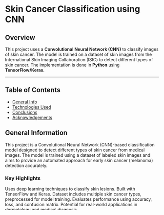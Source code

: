 # Skin Cancer Classification using CNN

## Overview
This project uses a **Convolutional Neural Network (CNN)** to classify images of skin cancer. The model is trained on a dataset of skin images from the International Skin Imaging Collaboration (ISIC) to detect different types of skin cancer. The implementation is done in **Python** using **TensorFlow/Keras**.

---

## Table of Contents
* [General Info](#general-information)
* [Technologies Used](#technologies-used)
* [Conclusions](#conclusions)
* [Acknowledgements](#acknowledgements)

## General Information

This project is a Convolutional Neural Network (CNN)-based classification model designed to detect different types of skin cancer from medical images. The model is trained using a dataset of labeled skin images and aims to provide an automated approach for early skin cancer (melanoma)  detection accurately.

### Key Highlights
Uses deep learning techniques to classify skin lesions.
Built with TensorFlow and Keras.
Dataset includes multiple skin cancer types, preprocessed for model training.
Evaluates performance using accuracy, loss, and confusion matrix.
Potential for real-world applications in dermatology and medical diagnosis.

---

## **Dataset Overview**
- The dataset contains images of different types of skin cancer.
- It is preprocessed before being used for training the CNN model.

## **Key Steps**

### 1. **Data Loading & Preprocessing**
   - Load the skin cancer dataset (image files and labels).
   - Perform image resizing and normalization for better model training.
   - Apply data augmentation (rotation, flipping, zooming) using Augmentor.
   - Split the dataset into training, validation, and test sets.
### 2. **Build Convolutional Neural Network (CNN) Model**
   - Define a CNN architecture using Keras & TensorFlow.
   - Model consists of:
   - Convolutional layers (feature extraction)
   - Pooling layers (dimensionality reduction)
   - Fully connected layers (classification)
   - Softmax activation (output layer for multi-class classification)
   - Compile the model using:
   - Loss function: categorical_crossentropy
   - Optimizer: Adam
   - Evaluation metric: accuracy
### 3. **Model Training & Evaluation**
   - Train the model on the preprocessed dataset.
   - Monitor training & validation loss/accuracy.
   - Use early stopping and model checkpointing to prevent overfitting.
   - Evaluate model performance on the test dataset using:
   - Accuracy, Precision, Recall, F1-score
   - Confusion Matrix
### 4. **Model Predictions & Visualization**
   - Use the trained model to predict skin cancer types on test images.
   - Visualize predictions using Matplotlib (e.g., sample images with predicted labels).
   - Analyze misclassified images to improve model performance.

## Model Architecture
The CNN model consists of:
- **Convolutional Layers**: Extract features from images.
- **Pooling Layers**: Reduce dimensionality while retaining important features.
- **Fully Connected Layers**: Make final predictions based on extracted features.
- **Softmax Activation**: Used for classification.

## Results
- The final trained model achieves a high accuracy in classifying skin lesions.
- Performance metrics indicate the effectiveness of CNN in detecting skin cancer types.

---
  
## Conclusions
This case study provided analysis of skin lesions.

---

## Technologies Used

The project was built using the following technologies and libraries:
- **Python**: For data manipulation, analysis, and modeling.
- **Pandas & NumPy**: For data manipulation and numerical operations.
- **Scikit-learn**: Provides utilities for data preprocessing, model evaluation, and performance metrics.
- **Matplotlib & Seaborn**: For data visualization.
- **statsmodels & sklearn**: Statistical modeling and machine learning.
- **Google Colab**: For interactive code development and documentation. Also, provides GPU for computation.
- **TensorFlow**: Provides backend support for building and training the CNN model.
- **Keras**: High-level API for constructing deep learning models.
- **OS**: Helps with file management and dataset handling.
- **Augmentor**: For image data augmentation (used when dataset is small).

---

## Acknowledgements

- This project was inspired by Upgrad.
- This project was based on [Upgrad Learning](https://www.upgrad.com).

---

## Contact
Created by [@JuturuKalyanSagar] - feel free to contact me!